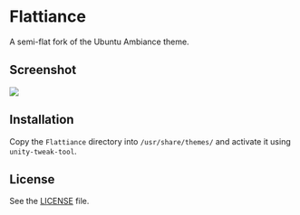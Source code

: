 # Flattiance
A semi-flat fork of the Ubuntu Ambiance theme.

## Screenshot
![](http://i.imgur.com/rt7GEIL.png)

## Installation
Copy the `Flattiance` directory into `/usr/share/themes/` and activate it using `unity-tweak-tool`.

## License
See the [LICENSE](/LICENSE) file.
